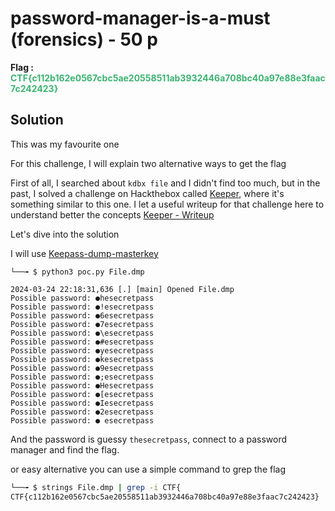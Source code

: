 #  password-manager-is-a-must (forensics) - 50 p
**Flag : <span style="color:rgb(60, 179, 113)">CTF{c112b162e0567cbc5ae20558511ab3932446a708bc40a97e88e3faac7c242423}</span>**
## Solution

This was my favourite one

For this challenge, I will explain two alternative ways to get the flag

First of all, I searched about `kdbx file` and I didn't find too much, but in the past, I solved a challenge on Hackthebox called [Keeper](https://www.hackthebox.com/machines/keeper), where it's something similar to this one. I let a useful writeup for that challenge here to understand better the concepts [Keeper - Writeup](hhttps://medium.com/@amrsadek208/keeper-hack-the-box-write-up-db365f189538)

Let's dive into the solution

I will use [Keepass-dump-masterkey](https://github.com/matro7sh/keepass-dump-masterkey) 

```
└──╼ $ python3 poc.py File.dmp 

2024-03-24 22:18:31,636 [.] [main] Opened File.dmp
Possible password: ●hesecretpass
Possible password: ●!esecretpass
Possible password: ●6esecretpass
Possible password: ●7esecretpass
Possible password: ●\esecretpass
Possible password: ●#esecretpass
Possible password: ●yesecretpass
Possible password: ●kesecretpass
Possible password: ●9esecretpass
Possible password: ●;esecretpass
Possible password: ●Hesecretpass
Possible password: ●[esecretpass
Possible password: ●Iesecretpass
Possible password: ●2esecretpass
Possible password: ● esecretpass
```
And the password is guessy `thesecretpass`, connect to a password manager and find the flag.


or easy alternative you can use a simple command to grep the flag
```bash
└──╼ $ strings File.dmp | grep -i CTF{
CTF{c112b162e0567cbc5ae20558511ab3932446a708bc40a97e88e3faac7c242423}
```